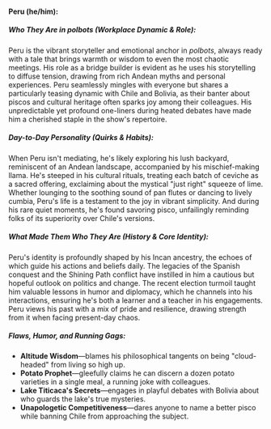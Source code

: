 #### Peru (he/him):  

##### Who They Are in *polbots* (Workplace Dynamic & Role):  
Peru is the vibrant storyteller and emotional anchor in *polbots*, always ready with a tale that brings warmth or wisdom to even the most chaotic meetings. His role as a bridge builder is evident as he uses his storytelling to diffuse tension, drawing from rich Andean myths and personal experiences. Peru seamlessly mingles with everyone but shares a particularly teasing dynamic with Chile and Bolivia, as their banter about piscos and cultural heritage often sparks joy among their colleagues. His unpredictable yet profound one-liners during heated debates have made him a cherished staple in the show's repertoire.

##### Day-to-Day Personality (Quirks & Habits):  
When Peru isn't mediating, he's likely exploring his lush backyard, reminiscent of an Andean landscape, accompanied by his mischief-making llama. He's steeped in his cultural rituals, treating each batch of ceviche as a sacred offering, exclaiming about the mystical "just right" squeeze of lime. Whether lounging to the soothing sound of pan flutes or dancing to lively cumbia, Peru's life is a testament to the joy in vibrant simplicity. And during his rare quiet moments, he's found savoring pisco, unfailingly reminding folks of its superiority over Chile's versions.

##### What Made Them Who They Are (History & Core Identity):  
Peru's identity is profoundly shaped by his Incan ancestry, the echoes of which guide his actions and beliefs daily. The legacies of the Spanish conquest and the Shining Path conflict have instilled in him a cautious but hopeful outlook on politics and change. The recent election turmoil taught him valuable lessons in humor and diplomacy, which he channels into his interactions, ensuring he's both a learner and a teacher in his engagements. Peru views his past with a mix of pride and resilience, drawing strength from it when facing present-day chaos.

##### Flaws, Humor, and Running Gags:  
- **Altitude Wisdom**—blames his philosophical tangents on being "cloud-headed" from living so high up.
- **Potato Prophet**—gleefully claims he can discern a dozen potato varieties in a single meal, a running joke with colleagues.
- **Lake Titicaca's Secrets**—engages in playful debates with Bolivia about who guards the lake's true mysteries.
- **Unapologetic Competitiveness**—dares anyone to name a better pisco while banning Chile from approaching the subject.
